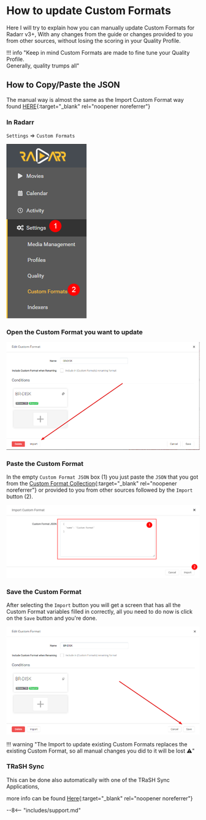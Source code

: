 # How to update Custom Formats

Here I will try to explain how you can manually update Custom Formats for Radarr v3+, With any changes from the guide or changes provided to you from other sources, without losing the scoring in your Quality Profile.

!!! info "Keep in mind Custom Formats are made to fine tune your Quality Profile.<br>Generally, quality trumps all"

## How to Copy/Paste the JSON

The manual way is almost the same as the Import Custom Format way found [HERE](/Radarr/Radarr-import-custom-formats/){:target="_blank" rel="noopener noreferrer"}

### In Radarr

`Settings` => `Custom Formats`

![cf-settings-cf](images/cf-settings-cf.png)

### Open the Custom Format you want to update

![!Import To Update](images/cf-import-to-update.png)

### Paste the Custom Format

In the empty `Custom Format JSON` box (1) you just paste the `JSON` that you got from the [Custom Format Collection](/Radarr/Radarr-collection-of-custom-formats/){:target="_blank" rel="noopener noreferrer"} or provided to you from other sources followed by the `Import` button (2).

![cf-import-cf](images/cf-import-cf.png)

### Save the Custom Format

After selecting the `Import` button you will get a screen that has all the Custom Format variables filled in correctly, all you need to do now is click on the `Save` button and you're done.

![cf-import-done](images/cf-import-done.png)

!!! warning "The Import to update existing Custom Formats replaces the existing Custom Format, so all manual changes you did to it will be lost :warning:"

### TRaSH Sync

This can be done also automatically with one of the TRaSH Sync Applications,

more info can be found [Here](/Guide-Sync/){:target="_blank" rel="noopener noreferrer"}

--8<-- "includes/support.md"
